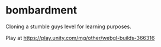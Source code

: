 # bombardment
 Cloning a stumble guys level for learning purposes.

Play at https://play.unity.com/mg/other/webgl-builds-366316